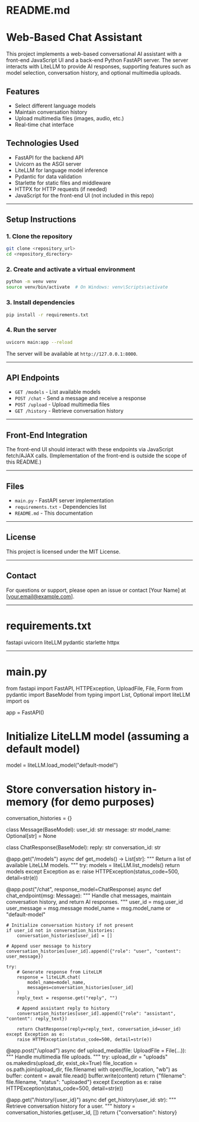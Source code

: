 # README.md

# Web-Based Chat Assistant

This project implements a web-based conversational AI assistant with a front-end JavaScript UI and a back-end Python FastAPI server. The server interacts with LiteLLM to provide AI responses, supporting features such as model selection, conversation history, and optional multimedia uploads.

## Features

- Select different language models
- Maintain conversation history
- Upload multimedia files (images, audio, etc.)
- Real-time chat interface

## Technologies Used

- FastAPI for the backend API
- Uvicorn as the ASGI server
- LiteLLM for language model inference
- Pydantic for data validation
- Starlette for static files and middleware
- HTTPX for HTTP requests (if needed)
- JavaScript for the front-end UI (not included in this repo)

---

## Setup Instructions

### 1. Clone the repository

```bash
git clone <repository_url>
cd <repository_directory>
```

### 2. Create and activate a virtual environment

```bash
python -m venv venv
source venv/bin/activate  # On Windows: venv\Scripts\activate
```

### 3. Install dependencies

```bash
pip install -r requirements.txt
```

### 4. Run the server

```bash
uvicorn main:app --reload
```

The server will be available at `http://127.0.0.1:8000`.

---

## API Endpoints

- `GET /models` - List available models
- `POST /chat` - Send a message and receive a response
- `POST /upload` - Upload multimedia files
- `GET /history` - Retrieve conversation history

---

## Front-End Integration

The front-end UI should interact with these endpoints via JavaScript fetch/AJAX calls. (Implementation of the front-end is outside the scope of this README.)

---

## Files

- `main.py` - FastAPI server implementation
- `requirements.txt` - Dependencies list
- `README.md` - This documentation

---

## License

This project is licensed under the MIT License.

---

## Contact

For questions or support, please open an issue or contact [Your Name] at [your.email@example.com].

---

# requirements.txt

fastapi
uvicorn
liteLLM
pydantic
starlette
httpx

---

# main.py

from fastapi import FastAPI, HTTPException, UploadFile, File, Form
from pydantic import BaseModel
from typing import List, Optional
import liteLLM
import os

app = FastAPI()

# Initialize LiteLLM model (assuming a default model)
model = liteLLM.load_model("default-model")

# Store conversation history in-memory (for demo purposes)
conversation_histories = {}

class Message(BaseModel):
    user_id: str
    message: str
    model_name: Optional[str] = None

class ChatResponse(BaseModel):
    reply: str
    conversation_id: str

@app.get("/models")
async def get_models() -> List[str]:
    """
    Return a list of available LiteLLM models.
    """
    try:
        models = liteLLM.list_models()
        return models
    except Exception as e:
        raise HTTPException(status_code=500, detail=str(e))

@app.post("/chat", response_model=ChatResponse)
async def chat_endpoint(msg: Message):
    """
    Handle chat messages, maintain conversation history, and return AI responses.
    """
    user_id = msg.user_id
    user_message = msg.message
    model_name = msg.model_name or "default-model"

    # Initialize conversation history if not present
    if user_id not in conversation_histories:
        conversation_histories[user_id] = []

    # Append user message to history
    conversation_histories[user_id].append({"role": "user", "content": user_message})

    try:
        # Generate response from LiteLLM
        response = liteLLM.chat(
            model_name=model_name,
            messages=conversation_histories[user_id]
        )
        reply_text = response.get("reply", "")

        # Append assistant reply to history
        conversation_histories[user_id].append({"role": "assistant", "content": reply_text})

        return ChatResponse(reply=reply_text, conversation_id=user_id)
    except Exception as e:
        raise HTTPException(status_code=500, detail=str(e))

@app.post("/upload")
async def upload_media(file: UploadFile = File(...)):
    """
    Handle multimedia file uploads.
    """
    try:
        upload_dir = "uploads"
        os.makedirs(upload_dir, exist_ok=True)
        file_location = os.path.join(upload_dir, file.filename)
        with open(file_location, "wb") as buffer:
            content = await file.read()
            buffer.write(content)
        return {"filename": file.filename, "status": "uploaded"}
    except Exception as e:
        raise HTTPException(status_code=500, detail=str(e))

@app.get("/history/{user_id}")
async def get_history(user_id: str):
    """
    Retrieve conversation history for a user.
    """
    history = conversation_histories.get(user_id, [])
    return {"conversation": history}